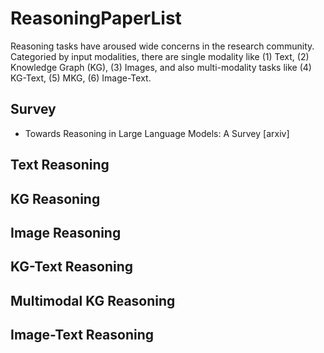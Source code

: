 # ReasoningPaperList
Reasoning tasks have aroused wide concerns in the research community. Categoried by input modalities, there are single modality like (1) Text, (2) Knowledge Graph (KG), (3) Images, and also multi-modality tasks like (4) KG-Text, (5) MKG, (6) Image-Text. 


## Survey
- Towards Reasoning in Large Language Models: A Survey [arxiv] 


## Text Reasoning

## KG Reasoning

## Image Reasoning

## KG-Text Reasoning

## Multimodal KG Reasoning

## Image-Text Reasoning


